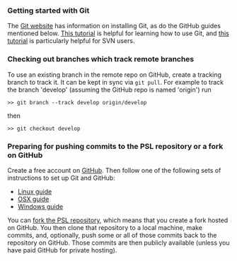 ### Getting started with Git
The [Git website](http://git-scm.com/) has information on installing Git, as do the GitHub guides mentioned below. [This tutorial](http://progit.org/book/ch1-3.html) is helpful for learning how to use Git, and [this tutorial](https://git.wiki.kernel.org/index.php/GitSvnCrashCourse) is particularly helpful for SVN users.

### Checking out branches which track remote branches

To use an existing branch in the remote repo on GitHub, create a tracking branch to track it. It can be kept in sync via ```git pull```. For example to track the branch 'develop' (assuming the GitHub repo is named 'origin') run

```
>> git branch --track develop origin/develop
```

then

```
>> git checkout develop
```


### Preparing for pushing commits to the PSL repository or a fork on GitHub

Create a free account on [GitHub](https://github.com). Then follow one of the following sets of instructions to set up Git and GitHub:

* [Linux guide](http://help.github.com/linux-set-up-git/)
* [OSX guide](http://help.github.com/mac-set-up-git/)
* [Windows guide](http://help.github.com/win-set-up-git/)

You can [fork the PSL repository](http://help.github.com/fork-a-repo/), which means that you create a fork hosted on GitHub. You then clone that repository to a local machine, make commits, and, optionally, push some or all of those commits back to the repository on GitHub. Those commits are then publicly available (unless you have paid GitHub for private hosting).
